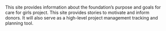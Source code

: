 This site provides information about the foundation’s purpose and goals for care for girls project. 
This site provides stories to motivate and inform donors. It will also serve as a high-level project management tracking and planning tool. 
